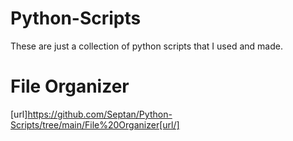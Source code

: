 # Python-Scripts
These are just a collection of python scripts that I used and made.

# File Organizer
[url]https://github.com/Septan/Python-Scripts/tree/main/File%20Organizer[url/]
